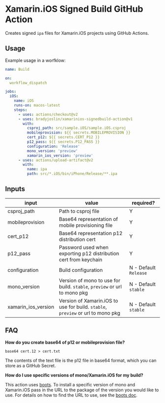 # Xamarin.iOS Signed Build GitHub Action

Creates signed `ipa` files for Xamarin.iOS projects using GitHub Actions.

## Usage

Example usage in a worfklow:

```yaml
name: Build

on:
  workflow_dispatch

jobs:   
  iOS:
    name: iOS
    runs-on: macos-latest
    steps:
      - uses: actions/checkout@v2
      - uses: bradyjoslin/xamarinios-signedbuild-action@v1
        with:
          csproj_path: src/sample.iOS/sample.iOS.csproj
          mobileprovision: ${{ secrets.MOBILEPROVISION }}
          cert_p12: ${{ secrets.CERT_P12 }}
          p12_pass: ${{ secrets.P12_PASS }}
          configuration: 'Release'
          mono_version: 'preview'
          xamarin_ios_version: 'preview'
      - uses: actions/upload-artifact@v2
        with:
          name: ipa
          path: src/*.iOS/bin/iPhone/Release/**.ipa
```

## Inputs

| input               | value                                                                             | required?             |
| ------------------- | --------------------------------------------------------------------------------- | --------------------- |
| csproj_path         | Path to csproj file                                                               | Y                     |
| mobileprovision     | Base64 representation of mobile provisioning file                                 | Y                     |
| cert_p12            | Base64 representation p12 distribution cert                                       | Y                     |
| p12_pass            | Password used when exporting p12 distribution cert from keychain                  | Y                     |
| configuration       | Build configuration                                                               | N - Default `Release` |
| mono_version        | Version of mono to use for build. `stable`, `preview` or url to mono pkg          | N - Default `stable`  |
| xamarin_ios_version | Version of Xamarin.iOS to use for build. `stable`, `preview` or url to mono pkg   | N - Default `stable`  |

##  FAQ

**How do you create base64 of p12 or mobileprovision file?**

`base64 cert.12 > cert.txt`

The contents of the text file is the p12 file in base64 format, which you can store as a GitHub Secret.

**How do I use specific versions of mono/Xamarin.iOS for my build?**

This action uses [boots](https://github.com/jonathanpeppers/boots/).  To install a specific version of mono and Xamarin.iOS pass in the URL to the package of the version you would like to use.  For details on how to find the URL to use, see the [boots doc](https://github.com/jonathanpeppers/boots/blob/master/docs/HowToFindBuilds.md).
